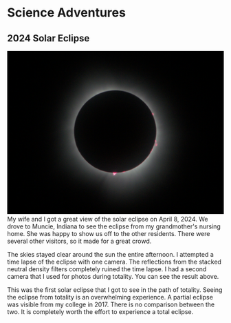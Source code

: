 # Science Adventures

## 2024 Solar Eclipse
![Image of total solar eclipse](2024-eclipse.jpg "Image of total solar eclipse. I thought the red streaks were from the lens. They are actually solar prominences.")
My wife and I got a great view of the solar eclipse on April 8, 2024.
We drove to Muncie, Indiana to see the eclipse from my grandmother's nursing home.
She was happy to show us off to the other residents.
There were several other visitors, so it made for a great crowd.

The skies stayed clear around the sun the entire afternoon.
I attempted a time lapse of the eclipse with one camera.
The reflections from the stacked neutral density filters completely ruined the time lapse.
I had a second camera that I used for photos during totality.
You can see the result above.

This was the first solar eclipse that I got to see in the path of totality.
Seeing the eclipse from totality is an overwhelming experience.
A partial eclipse was visible from my college in 2017.
There is no comparison between the two.
It is completely worth the effort to experience a total eclipse.
